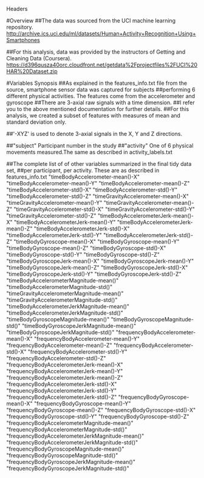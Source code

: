  Headers

#Overview 
##The data was sourced from the UCI machine learning repository.
http://archive.ics.uci.edu/ml/datasets/Human+Activity+Recognition+Using+Smartphones

##For this analysis, data was provided by the instructors of Getting and Cleaning Data (Coursera).
https://d396qusza40orc.cloudfront.net/getdata%2Fprojectfiles%2FUCI%20HAR%20Dataset.zip 

#Variables Synopsis
##As explained in the features_info.txt file from the source, smartphone sensor data was captured for subjects
##performing 6 different physical activities. The features come from the accelerometer and gyroscope
##There are 3-axial raw signals with a time dimension.
##I refer you to the above mentioned documentation for further details. 
##For this analysis, we created a subset of features with measures of mean and standard deviation only. 

##'-XYZ' is used to denote 3-axial signals in the X, Y and Z directions.

##"subject" 
Participant number in the study
##"activity"
One of 6 physical movements measured.The same as described in activity_labels.txt

##The complete list of of other variables summarized in the final tidy data set, 
##per participant, per activity. These are as described in features_info.txt
"timeBodyAccelerometer-mean()-X"
"timeBodyAccelerometer-mean()-Y"
"timeBodyAccelerometer-mean()-Z"
"timeBodyAccelerometer-std()-X"
"timeBodyAccelerometer-std()-Y"
"timeBodyAccelerometer-std()-Z"
"timeGravityAccelerometer-mean()-X"
"timeGravityAccelerometer-mean()-Y"
"timeGravityAccelerometer-mean()-Z"
"timeGravityAccelerometer-std()-X"
"timeGravityAccelerometer-std()-Y"
"timeGravityAccelerometer-std()-Z"
"timeBodyAccelerometerJerk-mean()-X"
"timeBodyAccelerometerJerk-mean()-Y"
"timeBodyAccelerometerJerk-mean()-Z"
"timeBodyAccelerometerJerk-std()-X"
"timeBodyAccelerometerJerk-std()-Y"
"timeBodyAccelerometerJerk-std()-Z"
"timeBodyGyroscope-mean()-X"
"timeBodyGyroscope-mean()-Y"
"timeBodyGyroscope-mean()-Z"
"timeBodyGyroscope-std()-X"
"timeBodyGyroscope-std()-Y"
"timeBodyGyroscope-std()-Z"
"timeBodyGyroscopeJerk-mean()-X"
"timeBodyGyroscopeJerk-mean()-Y"
"timeBodyGyroscopeJerk-mean()-Z"
"timeBodyGyroscopeJerk-std()-X"
"timeBodyGyroscopeJerk-std()-Y"
"timeBodyGyroscopeJerk-std()-Z"
"timeBodyAccelerometerMagnitude-mean()"
"timeBodyAccelerometerMagnitude-std()"
"timeGravityAccelerometerMagnitude-mean()"
"timeGravityAccelerometerMagnitude-std()"
"timeBodyAccelerometerJerkMagnitude-mean()"
"timeBodyAccelerometerJerkMagnitude-std()"
"timeBodyGyroscopeMagnitude-mean()"
"timeBodyGyroscopeMagnitude-std()"
"timeBodyGyroscopeJerkMagnitude-mean()"
"timeBodyGyroscopeJerkMagnitude-std()"
"frequencyBodyAccelerometer-mean()-X"
"frequencyBodyAccelerometer-mean()-Y"
"frequencyBodyAccelerometer-mean()-Z"
"frequencyBodyAccelerometer-std()-X"
"frequencyBodyAccelerometer-std()-Y"
"frequencyBodyAccelerometer-std()-Z"
"frequencyBodyAccelerometerJerk-mean()-X"
"frequencyBodyAccelerometerJerk-mean()-Y"
"frequencyBodyAccelerometerJerk-mean()-Z"
"frequencyBodyAccelerometerJerk-std()-X"
"frequencyBodyAccelerometerJerk-std()-Y"
"frequencyBodyAccelerometerJerk-std()-Z"
"frequencyBodyGyroscope-mean()-X"
"frequencyBodyGyroscope-mean()-Y"
"frequencyBodyGyroscope-mean()-Z"
"frequencyBodyGyroscope-std()-X"
"frequencyBodyGyroscope-std()-Y"
"frequencyBodyGyroscope-std()-Z"
"frequencyBodyAccelerometerMagnitude-mean()"
"frequencyBodyAccelerometerMagnitude-std()"
"frequencyBodyAccelerometerJerkMagnitude-mean()"
"frequencyBodyAccelerometerJerkMagnitude-std()"
"frequencyBodyGyroscopeMagnitude-mean()"
"frequencyBodyGyroscopeMagnitude-std()"
"frequencyBodyGyroscopeJerkMagnitude-mean()"
"frequencyBodyGyroscopeJerkMagnitude-std()"


 
